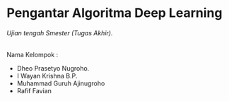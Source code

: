 # Pengantar Algoritma Deep Learning
###### Ujian tengah Smester (Tugas Akhir).
Nama Kelompok :
* Dheo Prasetyo Nugroho.
* I Wayan Krishna B.P.
* Muhammad Guruh Ajinugroho
* Rafif Favian
